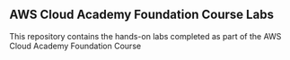 ## AWS Cloud Academy Foundation Course Labs
This repository contains the hands-on labs completed as part of the AWS Cloud Academy Foundation Course
